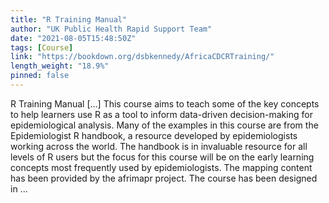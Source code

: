 ```yaml
---
title: "R Training Manual"
author: "UK Public Health Rapid Support Team"
date: "2021-08-05T15:48:50Z"
tags: [Course]
link: "https://bookdown.org/dsbkennedy/AfricaCDCRTraining/"
length_weight: "18.9%"
pinned: false
---
```


R Training Manual [...] This course aims to teach some of the key concepts to help learners use R as a tool to inform data-driven decision-making for epidemiological analysis. Many of the examples in this course are from the Epidemiologist R handbook, a resource developed by epidemiologists working across the world. The handbook is in invaluable resource for all levels of R users but the focus for this course will be on the early learning concepts most frequently used by epidemiologists. The mapping content has been provided by the afrimapr project. The course has been designed in ...
